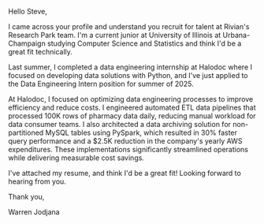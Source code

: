 Hello Steve,

I came across your profile and understand you recruit for talent at Rivian's Research Park team. I'm a current junior at University of Illinois at Urbana-Champaign studying Computer Science and Statistics and think I'd be a great fit technically.

Last summer, I completed a data engineering internship at Halodoc where I focused on developing data solutions with Python, and I've just applied to the Data Engineering Intern position for summer of 2025.

At Halodoc, I focused on optimizing data engineering processes to improve efficiency and reduce costs. I engineered automated ETL data pipelines that processed 100K rows of pharmacy data daily, reducing manual workload for data consumer teams. I also architected a data archiving solution for non-partitioned MySQL tables using PySpark, which resulted in 30% faster query performance and a $2.5K reduction in the company's yearly AWS expenditures. These implementations significantly streamlined operations while delivering measurable cost savings.

I've attached my resume, and think I'd be a great fit! Looking forward to hearing from you.

Thank you,

Warren Jodjana
